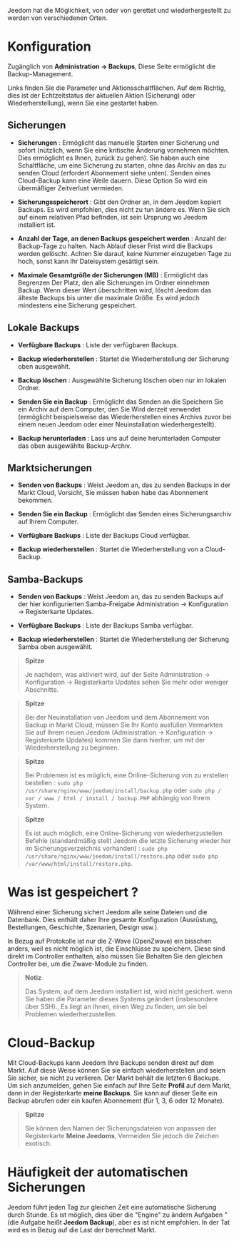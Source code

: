 Jeedom hat die Möglichkeit, von oder von gerettet und wiederhergestellt zu werden
von verschiedenen Orten.

Konfiguration 
=============

Zugänglich von **Administration → Backups**, Diese Seite ermöglicht die
Backup-Management.

Links finden Sie die Parameter und Aktionsschaltflächen. Auf dem
Richtig, dies ist der Echtzeitstatus der aktuellen Aktion (Sicherung)
oder Wiederherstellung), wenn Sie eine gestartet haben.

**Sicherungen** 
---------------

-   **Sicherungen** : Ermöglicht das manuelle Starten einer Sicherung und
    sofort (nützlich, wenn Sie eine kritische Änderung vornehmen möchten.
    Dies ermöglicht es Ihnen, zurück zu gehen). Sie haben auch eine
    Schaltfläche, um eine Sicherung zu starten, ohne das Archiv an das zu senden
    Cloud (erfordert Abonnement siehe unten). Senden eines
    Cloud-Backup kann eine Weile dauern. Diese Option
    So wird ein übermäßiger Zeitverlust vermieden.

-   **Sicherungsspeicherort** : Gibt den Ordner an, in dem
    Jeedom kopiert Backups. Es wird empfohlen, dies nicht zu tun
    ändere es. Wenn Sie sich auf einem relativen Pfad befinden, ist sein Ursprung
    wo Jeedom installiert ist.

-   **Anzahl der Tage, an denen Backups gespeichert werden** : Anzahl der
    Backup-Tage zu halten. Nach Ablauf dieser Frist wird die
    Backups werden gelöscht. Achten Sie darauf, keine Nummer einzugeben
    Tage zu hoch, sonst kann Ihr Dateisystem
    gesättigt sein.

-   **Maximale Gesamtgröße der Sicherungen (MB)** : Ermöglicht das Begrenzen
    Der Platz, den alle Sicherungen im Ordner einnehmen
    Backup. Wenn dieser Wert überschritten wird, löscht Jeedom das
    älteste Backups bis unter die
    maximale Größe. Es wird jedoch mindestens eine Sicherung gespeichert.

**Lokale Backups** 
-----------------------

-   **Verfügbare Backups** : Liste der verfügbaren Backups.

-   **Backup wiederherstellen** : Startet die Wiederherstellung der Sicherung
    oben ausgewählt.

-   **Backup löschen** : Ausgewählte Sicherung löschen
    oben nur im lokalen Ordner.

-   **Senden Sie ein Backup** : Ermöglicht das Senden an die
    Speichern Sie ein Archiv auf dem Computer, den Sie
    Wird derzeit verwendet (ermöglicht beispielsweise das Wiederherstellen eines Archivs
    zuvor bei einem neuen Jeedom oder einer Neuinstallation wiederhergestellt).

-   **Backup herunterladen** : Lass uns auf deine herunterladen
    Computer das oben ausgewählte Backup-Archiv.

**Marktsicherungen** 
----------------------

-   **Senden von Backups** : Weist Jeedom an, das zu senden
    Backups in der Markt Cloud, Vorsicht, Sie müssen haben
    habe das Abonnement bekommen.

-   **Senden Sie ein Backup** : Ermöglicht das Senden eines
    Sicherungsarchiv auf Ihrem Computer.

-   **Verfügbare Backups** : Liste der Backups
    Cloud verfügbar.

-   **Backup wiederherstellen** : Startet die Wiederherstellung von a
    Cloud-Backup.

**Samba-Backups** 
---------------------

-   **Senden von Backups** : Weist Jeedom an, das zu senden
    Backups auf der hier konfigurierten Samba-Freigabe
    Administration → Konfiguration → Registerkarte Updates.

-   **Verfügbare Backups** : Liste der Backups
    Samba verfügbar.

-   **Backup wiederherstellen** : Startet die Wiederherstellung der Sicherung
    Samba oben ausgewählt.

> **Spitze**
>
> Je nachdem, was aktiviert wird, auf der Seite
> Administration → Konfiguration → Registerkarte Updates sehen Sie
> mehr oder weniger Abschnitte.

> **Spitze**
>
> Bei der Neuinstallation von Jeedom und dem Abonnement von
> Backup in Markt Cloud, müssen Sie Ihr Konto ausfüllen
> Vermarkten Sie auf Ihrem neuen Jeedom (Administration → Konfiguration → Registerkarte
> Updates) kommen Sie dann hierher, um mit der Wiederherstellung zu beginnen.

> **Spitze**
>
> Bei Problemen ist es möglich, eine Online-Sicherung von zu erstellen
> bestellen : `sudo php /usr/share/nginx/www/jeedom/install/backup.php`
> oder `sudo php / var / www / html / install / backup.PHP` abhängig von Ihrem System.

> **Spitze**
>
> Es ist auch möglich, eine Online-Sicherung von wiederherzustellen
> Befehle (standardmäßig stellt Jeedom die letzte Sicherung wieder her
> im Sicherungsverzeichnis vorhanden) :
> `sudo php /usr/share/nginx/www/jeedom/install/restore.php` oder
> `sudo php /var/www/html/install/restore.php`.

Was ist gespeichert ? 
==============================

Während einer Sicherung sichert Jeedom alle seine Dateien und die
Datenbank. Dies enthält daher Ihre gesamte Konfiguration
(Ausrüstung, Bestellungen, Geschichte, Szenarien, Design usw.).

In Bezug auf Protokolle ist nur die Z-Wave (OpenZwave) ein bisschen
anders, weil es nicht möglich ist, die Einschlüsse zu speichern.
Diese sind direkt im Controller enthalten, also müssen Sie
Behalten Sie den gleichen Controller bei, um die Zwave-Module zu finden.

> **Notiz**
>
> Das System, auf dem Jeedom installiert ist, wird nicht gesichert. wenn
> Sie haben die Parameter dieses Systems geändert (insbesondere über SSH).,
> Es liegt an Ihnen, einen Weg zu finden, um sie bei Problemen wiederherzustellen.

Cloud-Backup 
================

Mit Cloud-Backups kann Jeedom Ihre Backups senden
direkt auf dem Markt. Auf diese Weise können Sie sie einfach wiederherstellen
und seien Sie sicher, sie nicht zu verlieren. Der Markt behält die letzten 6
Backups. Um sich anzumelden, gehen Sie einfach auf Ihre Seite
**Profil** auf dem Markt, dann in der Registerkarte **meine Backups**. Sie
kann auf dieser Seite ein Backup abrufen oder ein kaufen
Abonnement (für 1, 3, 6 oder 12 Monate).

> **Spitze**
>
> Sie können den Namen der Sicherungsdateien von anpassen
> der Registerkarte **Meine Jeedoms**, Vermeiden Sie jedoch die Zeichen
> exotisch.

Häufigkeit der automatischen Sicherungen 
======================================

Jeedom führt jeden Tag zur gleichen Zeit eine automatische Sicherung durch
Stunde. Es ist möglich, dies über die &quot;Engine&quot; zu ändern
Aufgaben &quot;(die Aufgabe heißt **Jeedom Backup**), aber es ist nicht
empfohlen. In der Tat wird es in Bezug auf die Last der berechnet
Markt.
